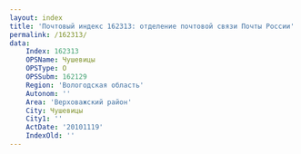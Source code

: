 ```yaml
---
layout: index
title: 'Почтовый индекс 162313: отделение почтовой связи Почты России'
permalink: /162313/
data:
    Index: 162313
    OPSName: Чушевицы
    OPSType: О
    OPSSubm: 162129
    Region: 'Вологодская область'
    Autonom: ''
    Area: 'Верховажский район'
    City: Чушевицы
    City1: ''
    ActDate: '20101119'
    IndexOld: ''
---
```

